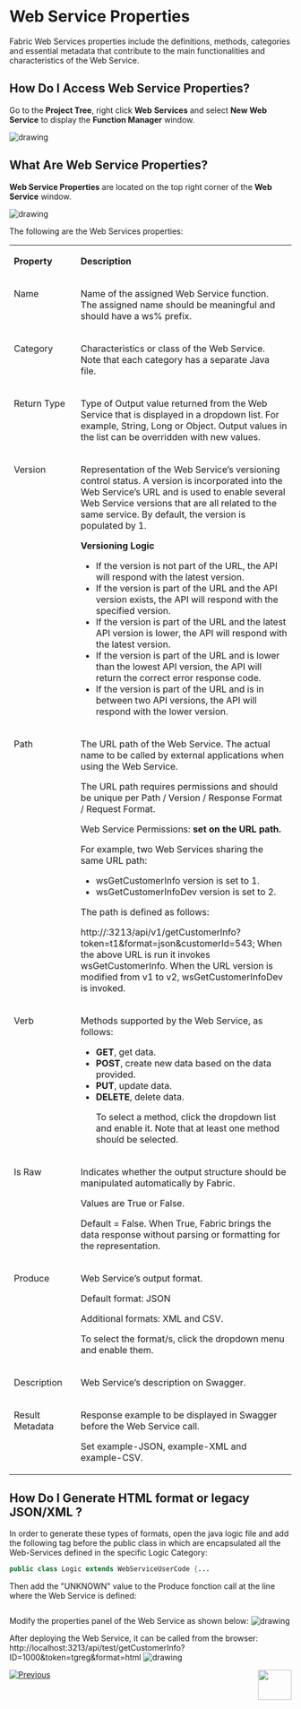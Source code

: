 # **Web Service Properties** 

Fabric Web Services properties include the definitions, methods, categories and essential metadata that contribute to the main functionalities and characteristics of the Web Service.  

## **How Do I Access Web Service Properties?** 

Go to the **Project Tree**, right click **Web** **Services** and select **New Web Service** to display the **Function Manager** window. 

<img src="/articles/15_web_services_and_graphit/images/Web-Service-KI-3-1.png" alt="drawing"/> 

## What Are Web Service Properties? 

**Web Service Properties** are located on the top right corner of the **Web Service** window. 

<img src="/articles/15_web_services_and_graphit/images/Web-Service-KI-2-1.png" alt="drawing"/> 
 
 The following are the Web Services properties:
 
 <table width="900pxl">
<tbody>
<tr>
<td width="200pxl" valign="top" >
 <p><strong>Property</strong></p>
</td>
<td width="700pxl" valign="top" >
<p><strong>Description</strong></p>
</td>
</tr>
<tr>
<td  width="200pxl" valign="top">
<p>Name</p>
</td>
<td width="700pxl" valign="top"> 
 <p>Name of the assigned Web Service function. The assigned name should be meaningful and should have a ws% prefix.</p>
</td>
</tr>
<tr>
<td width="200pxl" valign="top">
<p>Category</p>
</td>
<td width="700pxl" valign="top">
 <p>Characteristics or class of the Web Service. Note that each category has a separate Java file.</p>
 </td>
</tr>
<tr>
<td width="200pxl" valign="top"><p>Return Type</p></td>
<td width="700pxl" valign="top">
<p>Type of Output value returned from the Web Service that is displayed in a dropdown list. For example, String, Long or Object. Output values in the list can be overridden with new values.&nbsp;</p>
</td>
</tr>
<tr>
<td width="200pxl" valign="top"><p>Version</p></td>
<td width="700pxl" valign="top">
<p>Representation of the Web Service&rsquo;s versioning control status. A version is incorporated into the Web Service&rsquo;s URL and is used to enable several Web Service versions that are all related to the same service. By default, the version is populated by 1.</p>
<p><strong>Versioning Logic</strong>&nbsp;</p>
<ul>
<li>If the version is not part of the URL, the API will respond with the latest version.</li>
<li>If the version is part of the URL and the API version exists, the API will respond with the specified version.</li>
<li>If the version is part of the URL and the latest API version is lower, the API will respond with the latest version.</li>
<li>If the version is part of the URL and is lower than the lowest API version, the API will return the correct error response code.</li>
<li>If the version is part of the URL and is in between two API versions, the API will respond with the lower version.</li>
</ul>
</td>
</tr>
<tr>
<td width="200pxl" valign="top"><p>Path</p></td>
<td width="700pxl" valign="top">
<p>The URL path of the Web Service. The actual name to be called by external applications when using the Web Service.</p>
<p>The URL path requires permissions and should be unique per Path / Version / Response Format / Request Format.</p>
<p>Web Service Permissions:&nbsp;<strong>set on the URL path.</strong>&nbsp;</p>
<p>For example, two Web Services sharing the same URL path:</p>
<ul>
<li>wsGetCustomerInfo version is set to 1.</li>
<li>wsGetCustomerInfoDev&nbsp;version is set to 2.</li>
</ul>
<p>The path is defined as follows:</p>
<p>http://:3213/api/v1/getCustomerInfo?token=t1&amp;format=json&amp;customerId=543; When the above URL is run it invokes wsGetCustomerInfo. When the URL version is modified from v1 to v2, wsGetCustomerInfoDev is invoked.</p>
</td>
</tr>
<tr>
<td width="200pxl" valign="top"><p>Verb</p></td>
<td width="700pxl" valign="top">
<p>Methods supported by the Web Service, as follows:&nbsp;</p>
<ul>
<li><strong>GET</strong>, get data.&nbsp;</li>
<li><strong>POST</strong>, create new data based on the data provided.&nbsp;</li>
<li><strong>PUT</strong>, update data.&nbsp;</li>
<li><strong>DELETE</strong>, delete data.</li>
<p>To select a method, click the dropdown list and enable it. Note that at least one method should be selected.</p>
</td>
</tr>
<tr>
<td width="200pxl" valign="top"><p>Is Raw</p></td>
<td width="700pxl" valign="top">
<p>Indicates whether the output structure should be manipulated automatically by Fabric.</p>
<p>Values are True or False.</p>
<p>Default = False. When True, Fabric brings the data response without parsing or formatting for the representation.</p>
</td>
</tr>
<tr>
<td width="200pxl" valign="top"><p>Produce</p></td>
<td width="700pxl" valign="top">
<p>Web Service&rsquo;s output format.</p>
<p>Default format: JSON</p>
<p>Additional formats: XML and CSV.
 
 To select the format/s, click the dropdown menu and enable them.</p>
</td>
</tr>
<tr>
<td width="200pxl" valign="top"><p>Description</p></td>
<td width="700pxl" valign="top"><p>Web Service&rsquo;s description on Swagger.</td>
</tr>
<tr>
<td width="200pxl" valign="top"><p>Result Metadata</p></td>
<td width="700pxl" valign="top">
<p>Response example to be displayed in Swagger before the Web Service call.</p>
<p>Set example-JSON, example-XML and example-CSV.</p>
</td>
</tr>
</tbody>
</table>
 
## How Do I Generate HTML format or legacy JSON/XML ? 

In order to generate these types of formats, open the java logic file and add the following tag before the public class in which are encapsulated all the Web-Services defined in the specific Logic Category:
```java @legacy
public class Logic extends WebServiceUserCode {...
```

Then add the "UNKNOWN" value to the Produce fonction call at the line where the Web Service is defined: 
```java @webService(path = "test/getCustomerInfo", verb = {MethodType.GET, MethodType.POST, MethodType.PUT, MethodType.DELETE}, version = "1", isRaw = false, produce = {Produce.UNKNOWN})
```
Modify the properties panel of the Web Service as shown below:
<img src="/articles/15_web_services_and_graphit/images/Web-Service-KI-2-1_Produce1.png" alt="drawing"/>

After deploying the Web Service, it can be called from the browser:
http://localhost:3213/api/test/getCustomerInfo?ID=1000&token=tgreg&format=html
<img src="/articles/15_web_services_and_graphit/images/Web-Service-KI-2-1_Produce2.png" alt="drawing"/>





[![Previous](/articles/images/Previous.png)](/articles/15_web_services_and_graphit/01_web_services_overview.md)[<img align="right" width="60" height="54" src="/articles/images/Next.png">](/articles/15_web_services_and_graphit/03_create_a_web_service.md)

